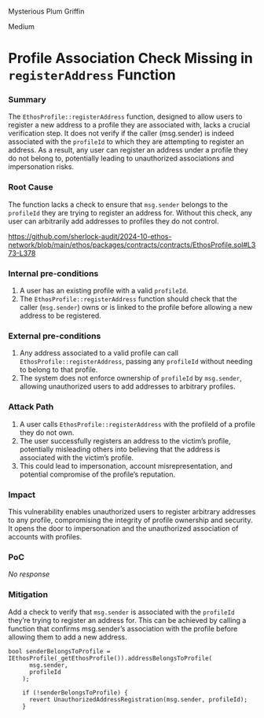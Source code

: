 Mysterious Plum Griffin

Medium

# Profile Association Check Missing in `registerAddress` Function

### Summary

The `EthosProfile::registerAddress` function, designed to allow users to register a new address to a profile they are associated with, lacks a crucial verification step. It does not verify if the caller (msg.sender) is indeed associated with the `profileId` to which they are attempting to register an address. As a result, any user can register an address under a profile they do not belong to, potentially leading to unauthorized associations and impersonation risks.

### Root Cause

The function lacks a check to ensure that `msg.sender` belongs to the `profileId` they are trying to register an address for. Without this check, any user can arbitrarily add addresses to profiles they do not control.

https://github.com/sherlock-audit/2024-10-ethos-network/blob/main/ethos/packages/contracts/contracts/EthosProfile.sol#L373-L378

### Internal pre-conditions

1. A user has an existing profile with a valid `profileId`.
2. The `EthosProfile::registerAddress` function should check that the caller (`msg.sender`) owns or is linked to the profile before allowing a new address to be registered.

### External pre-conditions

1. Any address associated to a valid profile can call `EthosProfile::registerAddress`, passing any `profileId` without needing to belong to that profile.
2. The system does not enforce ownership of `profileId` by `msg.sender`, allowing unauthorized users to add addresses to arbitrary profiles.

### Attack Path

1. A user calls `EthosProfile::registerAddress` with the profileId of a profile they do not own.
2. The user successfully registers an address to the victim’s profile, potentially misleading others into believing that the address is associated with the victim’s profile.
3. This could lead to impersonation, account misrepresentation, and potential compromise of the profile’s reputation.

### Impact

This vulnerability enables unauthorized users to register arbitrary addresses to any profile, compromising the integrity of profile ownership and security. It opens the door to impersonation and the unauthorized association of accounts with profiles.

### PoC

_No response_

### Mitigation

Add a check to verify that `msg.sender` is associated with the `profileId` they’re trying to register an address for. This can be achieved by calling a function that confirms msg.sender’s association with the profile before allowing them to add a new address.

```solidity
bool senderBelongsToProfile = IEthosProfile(_getEthosProfile()).addressBelongsToProfile(
      msg.sender,
      profileId
    );

    if (!senderBelongsToProfile) {
      revert UnauthorizedAddressRegistration(msg.sender, profileId);
    }
```